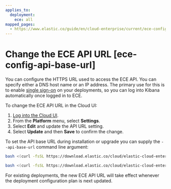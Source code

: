 ```yaml
---
applies_to:
  deployment:
    ece: all
mapped_pages:
  - https://www.elastic.co/guide/en/cloud-enterprise/current/ece-config-api-base-url.html
---
```


# Change the ECE API URL [ece-config-api-base-url]

You can configure the HTTPS URL used to access the ECE API. You can specify either a DNS host name or an IP address. The primary use for this is to enable [single sign-on](../../users-roles/cloud-enterprise-orchestrator/configure-sso-for-deployments.md) on your deployments, so you can log into Kibana automatically once logged in to ECE.

To change the ECE API URL in the Cloud UI:

1. [Log into the Cloud UI](log-into-cloud-ui.md).
2. From the **Platform** menu, select **Settings**.
3. Select **Edit** and update the API URL setting.
4. Select **Update** and then **Save** to confirm the change.

To set the API base URL during installation or upgrade you can supply the `--api-base-url` command line argument:

```sh
bash <(curl -fsSL https://download.elastic.co/cloud/elastic-cloud-enterprise.sh) install --api-base-url $ECE_HTTPS_URL

bash <(curl -fsSL https://download.elastic.co/cloud/elastic-cloud-enterprise.sh) upgrade --user admin --pass $PASSWORD --api-base-url $ECE_HTTPS_URL
```

For existing deployments, the new ECE API URL will take effect whenever the deployment configuration plan is next updated.

